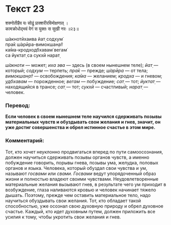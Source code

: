 # Текст 23

शक्नोतीहैव यः सोढुं प्राक्शरीरविमोक्षणात् ।  
कामक्रोधोद्भवं वेगं स युक्तः स सुखी नरः ॥२३॥

ш́акнотӣхаива йат̣ сод̣хум̇  
пра̄к ш́арӣра-вимокшан̣а̄т  
ка̄ма-кродходбхавам̇ вегам̇  
са йуктат̣ са сукхӣ нарат̣

_ш́акноти_ — может; _иха эва_ — здесь (в своем нынешнем теле); _йат̣_ — который; _сод̣хум_ — терпеть; _пра̄к_ — прежде; _ш́арӣра_ — от тела; _вимокшан̣а̄т_ — освобождения; _ка̄ма_ — желанием; _кродха_ — и гневом; _удбхавам_ — порожденное; _вегам_ — побуждение; _сат̣_ — тот; _йуктат̣_ — находящийся в трансе; _сат̣_ — тот; _сукхӣ_ — счастливый; _нарат̣_ — человек.

### Перевод:

**Если человек в своем нынешнем теле научился сдерживать позывы материальных чувств и обуздывать свои желания и гнев, значит, он уже достиг совершенства и обрел истинное счастье в этом мире.**

### Комментарий:

Тот, кто хочет неуклонно продвигаться вперед по пути самоосознания, должен научиться сдерживать позывы органов чувств, а именно побуждение говорить, порывы гнева, позывы ума, желудка, половых органов и языка. Человека, который обуздал свои чувства и ум, называют _госвами_ или _свами._ _Госвами_ ведут упорядоченный образ жизни и полностью владеют своими чувствами. Неудовлетворенные материальные желания вызывают гнев, в результате чего ум приходит в возбуждение, глаза наливаются кровью и человек начинает тяжело дышать. Поэтому, прежде чем оставить материальное тело, надо научиться обуздывать свои желания. Тот, кто обладает такой способностью, уже осознал свою духовную природу и обрел духовное счастье. Каждый, кто идет духовным путем, должен приложить все усилия к тому, чтобы укротить свои желания и гнев.